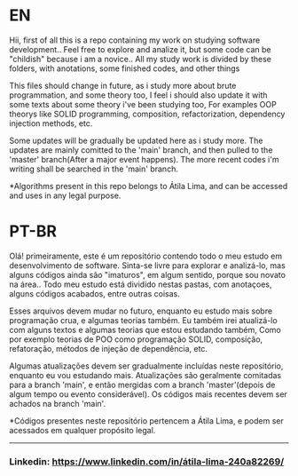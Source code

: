 # EN
Hii, first of all this is a repo containing my work on studying software development.. 
Feel free to explore and analize it, but some code can be "childish" because i am a novice..
All my study work is divided by these folders, with anotations, some finished codes, and other things

This files should change in future, as i study more about brute programmation, 
and some theory too,
I feel i should also update it with some texts about some theory i've been studying too,
For examples OOP theorys like SOLID programming, composition, refactorization, dependency injection methods, etc.

Some updates will be gradually be updated here as i study more.
The updates are mainly comitted to the 'main' branch, and then pulled to the 'master' branch(After a major event happens). 
The more recent codes i'm writing shall be searched in the 'main' branch.

*Algorithms present in this repo belongs to Átila Lima, and can be accessed and uses in any legal purpose.

# PT-BR
Olá! primeiramente, este é um repositório contendo todo o meu estudo em desenvolvimento de software.
Sinta-se livre para explorar e analizá-lo, mas alguns códigos ainda são "imaturos", em algum sentido, porque sou novato na área..
Todo meu estudo está dividido nestas pastas, com anotaçoes, alguns códigos acabados, entre outras coisas.

Esses arquivos devem mudar no futuro, enquanto eu estudo mais sobre programação crua, e algumas teorias também.
Eu também irei atualizá-lo com alguns textos e algumas teorias que estou estudando também,
Como por exemplo teorias de POO como programação SOLID, composição, refatoração, métodos de injeção de dependência, etc.

Algumas atualizações devem ser gradualmente incluídas neste repositório, enquanto eu vou estudando mais.
Atualizações são geralmente comitadas para a branch 'main', e então mergidas com a branch 'master'(depois de algum tempo ou evento considerável).
Os códigos mais recentes devem ser achados na branch 'main'.

*Códigos presentes neste repositório pertencem a Átila Lima, e podem ser acessados em qualquer propósito legal.

***
### Linkedin: https://www.linkedin.com/in/átila-lima-240a82269/
